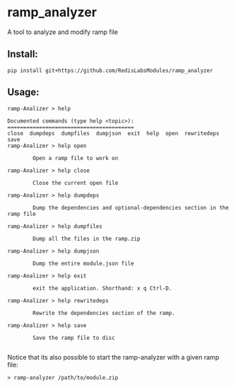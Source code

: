 # ramp_analyzer
A tool to analyze and modify ramp file

## Install:
```
pip install git+https://github.com/RedisLabsModules/ramp_analyzer
```

## Usage:
```        
ramp-Analizer > help

Documented commands (type help <topic>):
========================================
close  dumpdeps  dumpfiles  dumpjson  exit  help  open  rewritedeps  save
ramp-Analizer > help open

        Open a ramp file to work on

ramp-Analizer > help close

        Close the current open file
        
ramp-Analizer > help dumpdeps

        Dump the dependencies and optional-dependencies section in the ramp file
        
ramp-Analizer > help dumpfiles

        Dump all the files in the ramp.zip
        
ramp-Analizer > help dumpjson

        Dump the entire module.json file
        
ramp-Analizer > help exit

		exit the application. Shorthand: x q Ctrl-D.
        
ramp-Analizer > help rewritedeps

        Rewrite the dependencies section of the ramp.
        
ramp-Analizer > help save

        Save the ramp file to disc
        
```

Notice that its also possible to start the ramp-analyzer with a given ramp file:
```
> ramp-analyzer /path/to/module.zip
```
